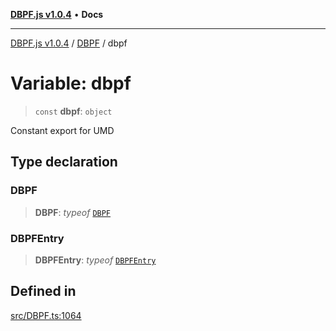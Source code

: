 [**DBPF.js v1.0.4**](../../README.md) • **Docs**

***

[DBPF.js v1.0.4](../../README.md) / [DBPF](../README.md) / dbpf

# Variable: dbpf

> `const` **dbpf**: `object`

Constant export for UMD

## Type declaration

### DBPF

> **DBPF**: *typeof* [`DBPF`](../classes/DBPF.md)

### DBPFEntry

> **DBPFEntry**: *typeof* [`DBPFEntry`](../classes/DBPFEntry.md)

## Defined in

[src/DBPF.ts:1064](https://github.com/anonhostpi/DBPF.js/blob/96bf3262c3e4b9863c3bc71ebc15b70d5c50d6d9/src/DBPF.ts#L1064)
